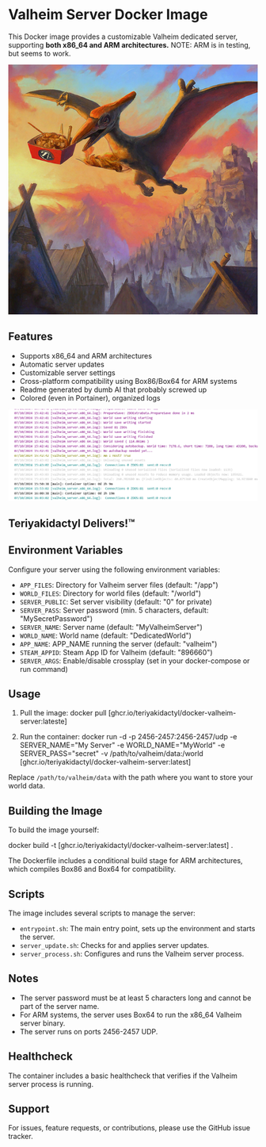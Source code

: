# Valheim Server Docker Image

This Docker image provides a customizable Valheim dedicated server, supporting **both x86_64 and ARM architectures.** NOTE: ARM is in testing, but seems to work.

![Teriyakidactyl Delivers!™](/images/teriyakidactyl_valheim.png)

## Features

- Supports x86_64 and ARM architectures
- Automatic server updates
- Customizable server settings
- Cross-platform compatibility using Box86/Box64 for ARM systems
- Readme generated by dumb AI that probably screwed up 
- Colored (even in Portainer), organized logs
 
![Teriyakidactyl Delivers!™](/images/logs.png)
## Teriyakidactyl Delivers!™

## Environment Variables

Configure your server using the following environment variables:

- `APP_FILES`: Directory for Valheim server files (default: "/app")
- `WORLD_FILES`: Directory for world files (default: "/world")
- `SERVER_PUBLIC`: Set server visibility (default: "0" for private)
- `SERVER_PASS`: Server password (min. 5 characters, default: "MySecretPassword")
- `SERVER_NAME`: Server name (default: "MyValheimServer")
- `WORLD_NAME`: World name (default: "DedicatedWorld")
- `APP_NAME`: APP_NAME running the server (default: "valheim")
- `STEAM_APPID`: Steam App ID for Valheim (default: "896660")
- `SERVER_ARGS`: Enable/disable crossplay (set in your docker-compose or run command)

## Usage

1. Pull the image:
docker pull [ghcr.io/teriyakidactyl/docker-valheim-server:lateste]

2. Run the container:
docker run -d 
-p 2456-2457:2456-2457/udp 
-e SERVER_NAME="My Server" 
-e WORLD_NAME="MyWorld" 
-e SERVER_PASS="secret" 
-v /path/to/valheim/data:/world 
[ghcr.io/teriyakidactyl/docker-valheim-server:latest]

Replace `/path/to/valheim/data` with the path where you want to store your world data.

## Building the Image

To build the image yourself:

docker build -t [ghcr.io/teriyakidactyl/docker-valheim-server:latest] .

The Dockerfile includes a conditional build stage for ARM architectures, which compiles Box86 and Box64 for compatibility.

## Scripts

The image includes several scripts to manage the server:

- `entrypoint.sh`: The main entry point, sets up the environment and starts the server.
- `server_update.sh`: Checks for and applies server updates.
- `server_process.sh`: Configures and runs the Valheim server process.

## Notes

- The server password must be at least 5 characters long and cannot be part of the server name.
- For ARM systems, the server uses Box64 to run the x86_64 Valheim server binary.
- The server runs on ports 2456-2457 UDP.

## Healthcheck

The container includes a basic healthcheck that verifies if the Valheim server process is running.

## Support

For issues, feature requests, or contributions, please use the GitHub issue tracker.

